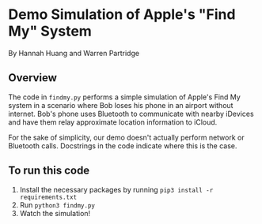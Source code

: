 # Demo Simulation of Apple's "Find My" System

By Hannah Huang and Warren Partridge

## Overview

The code in `findmy.py` performs a simple simulation of Apple's Find My system in a scenario where Bob loses his phone in an airport without internet. Bob's phone uses Bluetooth to communicate with nearby iDevices and have them relay approximate location information to iCloud.

For the sake of simplicity, our demo doesn't actually perform network or Bluetooth calls. Docstrings in the code indicate where this is the case.

## To run this code

1. Install the necessary packages by running `pip3 install -r requirements.txt`
2. Run `python3 findmy.py`
3. Watch the simulation!
